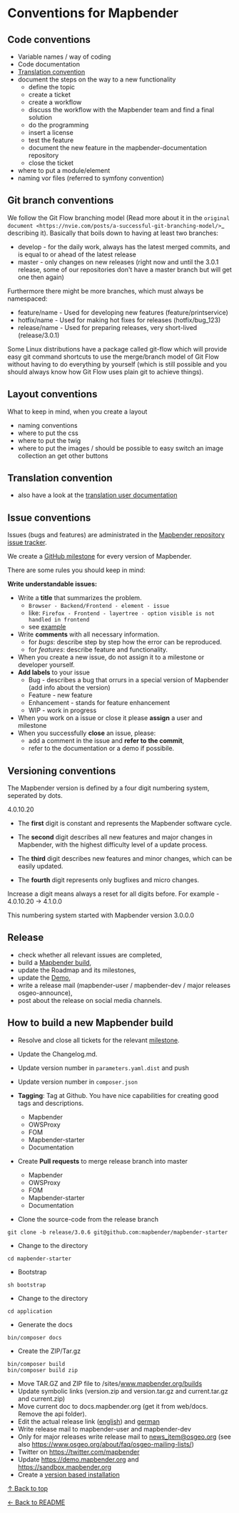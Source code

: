 # Conventions for Mapbender

## Code conventions

* Variable names / way of coding
* Code documentation
* [Translation convention](#translation-convention)
* document the steps on the way to a new functionality
  * define the topic
  * create a ticket
  * create a workflow
  * discuss the workflow with the Mapbender team and find a final solution
  * do the programming
  * insert a license
  * test the feature
  * document the new feature in the mapbender-documentation repository
  * close the ticket
* where to put a module/element
* naming vor files (referred to symfony convention)

## Git branch conventions

We follow the Git Flow branching model (Read more about it in the
`original document <https://nvie.com/posts/a-successful-git-branching-model/>`_
describing it). Basically that boils down to having at least two branches:

* develop - for the daily work, always has the latest merged commits, and is
  equal to or ahead of the latest release
* master - only changes on new releases (right now and until the 3.0.1 release,
  some of our repositories don't have a master branch but will get one then
  again)

Furthermore there might be more branches, which must always be namespaced:

* feature/name - Used for developing new features (feature/printservice)
* hotfix/name - Used for making hot fixes for releases (hotfix/bug_123)
* release/name - Used for preparing releases, very short-lived (release/3.0.1)

Some Linux distributions have a package called git-flow which will provide easy
git command shortcuts to use the merge/branch model of Git Flow without having
to do everything by yourself (which is still possible and you should always know
how Git Flow uses plain git to achieve things).

## Layout conventions

What to keep in mind, when you create a layout

* naming conventions
* where to put the css
* where to put the twig
* where to put the images / should be possible to easy switch an image collection an get other buttons

## Translation convention

* also have a look at the [translation user documentation](https://doc.mapbender.org/en/architecture/translation.html)

## Issue conventions

Issues (bugs and features) are administrated in the [Mapbender repository issue tracker](https://github.com/mapbender/mapbender/issues).

We create a [GitHub milestone](https://github.com/mapbender/mapbender/milestones) for every version of Mapbender.

There are some rules you should keep in mind:

**Write understandable issues:**

* Write a **title** that summarizes the problem.
  * `Browser - Backend/Frontend - element - issue`
  * like: `Firefox - Frontend - layertree - option visible is not handled in frontend`
  * see [example](https://github.com/mapbender/mapbender/issues/48)
* Write **comments** with all necessary information.
  * for *bugs*: describe step by step how the error can be reproduced.
  * for *features*: describe feature and functionality.
* When you create a new issue, do not assign it to a milestone or developer yourself.
* **Add labels** to your issue
  * Bug - describes a bug that orrurs in a special version of Mapbender (add info about the version)
  * Feature - new feature
  * Enhancement - stands for feature enhancement
  * WIP - work in progress
* When you work on a issue or close it please **assign** a user and milestone
* When you successfully **close** an issue, please:
  * add a comment in the issue and **refer to the commit**,
  * refer to the documentation or a demo if possibile.

## Versioning conventions

The Mapbender version is defined by a four digit numbering system, seperated by dots.

4.0.10.20

* The **first** digit is constant and represents the Mapbender software cycle.

* The **second** digit describes all new features and major changes in Mapbender, with the highest difficulty level of a update process.

* The **third** digit describes new features and minor changes, which can be easily updated.

* The **fourth** digit represents only bugfixes and micro changes.

Increase a digit means always a reset for all digits before. For example - 4.0.10.20 -> 4.1.0.0

This numbering system started with Mapbender version 3.0.0.0

## Release

* check whether all relevant issues are completed,
* build a [Mapbender build](#how-to-build-a-new-mapbender-build),
* update the Roadmap and its milestones,
* update the [Demo](https://demo.mapbender.org),
* write a release mail (mapbender-user / mapbender-dev / major releases osgeo-announce),
* post about the release on social media channels.

## How to build a new Mapbender build

* Resolve and close all tickets for the relevant [milestone](https://github.com/mapbender/mapbender/milestones).
* Update the Changelog.md.
* Update version number in `parameters.yaml.dist` and push
* Update version number in `composer.json`
* **Tagging**: Tag at Github. You have nice capabilities for creating good tags and descriptions.
  * Mapbender
  * OWSProxy
  * FOM
  * Mapbender-starter
  * Documentation
* Create **Pull requests** to merge release branch into master
  * Mapbender
  * OWSProxy
  * FOM
  * Mapbender-starter
  * Documentation

* Clone the source-code from the release branch

```console
git clone -b release/3.0.6 git@github.com:mapbender/mapbender-starter
```

* Change to the directory

```console
cd mapbender-starter
```

* Bootstrap

```console
sh bootstrap
```

* Change to the directory

```console
cd application
```

* Generate the docs

```console
bin/composer docs
```

* Create the ZIP/Tar.gz

```console
bin/composer build
bin/composer build zip
```
  
* Move TAR.GZ and ZIP file to /sites/www.mapbender.org/builds
* Update symbolic links (version.zip and version.tar.gz and current.tar.gz and current.zip)
* Move current doc to docs.mapbender.org (get it from web/docs. Remove the api folder).
* Edit the actual release link ([english](https://mapbender.org/en/download)) and [german](https://mapbender.org/mapbender-herunterladen/)
* Write release mail to mapbender-user and mapbender-dev
* Only for major releases write release mail to <news_item@osgeo.org> (see also <https://www.osgeo.org/about/faq/osgeo-mailing-lists/>)
* Twitter on <https://twitter.com/mapbender>
* Update <https://demo.mapbender.org> and <https://sandbox.mapbender.org>
* Create a [version based installation](https://version.mapbender.org)

[↑ Back to top](#conventions-for-mapbender)

[← Back to README](../README.md)
